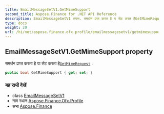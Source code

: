 ```yaml
---
title: EmailMessageSetV1.GetMimeSupport
second_title: Aspose.Finance for .NET API Reference
description: EmailMessageSetV1 संपत्त. समर्थन प्रप्त करत है य सेट करत हैGetMimeRequest .
type: docs
weight: 20
url: /hi/net/aspose.finance.ofx.profile/emailmessagesetv1/getmimesupport/
---
```

## EmailMessageSetV1.GetMimeSupport property

समर्थन प्राप्त करता है या सेट करता है[`GetMimeRequest`](../../../aspose.finance.ofx.email/getmimerequest/) .

```csharp
public bool GetMimeSupport { get; set; }
```

### यह सभी देखें

* class [EmailMessageSetV1](../)
* नाम स्थान [Aspose.Finance.Ofx.Profile](../../emailmessagesetv1/)
* सभा [Aspose.Finance](../../../)


